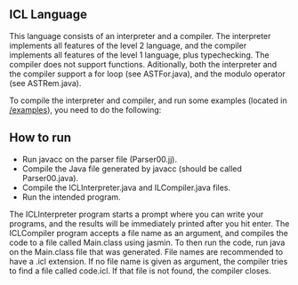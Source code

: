 ## ICL Language
This language consists of an interpreter and a compiler.
The interpreter implements all features of the level 2 language, and the compiler implements all features of the level 1 language, plus typechecking. The compiler does not support functions. Aditionally, both the interpreter and the compiler support a for loop (see ASTFor.java), and the modulo operator (see ASTRem.java).

To compile the interpreter and compiler, and run some examples (located in [/examples](https://github.com/dg-Pereira/ICL/tree/main/examples)), you need to do the following:

## How to run
 - Run javacc on the parser file (Parser00.jj). 
 - Compile the Java file generated by javacc (should be called Parser00.java).
 - Compile the ICLInterpreter.java and ILCompiler.java files.
 - Run the intended program.

The ICLInterpreter program starts a prompt where you can write your programs, and the results will be immediately printed after you hit enter.
The ICLCompiler program accepts a file name as an argument, and compiles the code to a file called Main.class using jasmin. To then run the code, run java on the Main.class file that was generated. File names are recommended to have a .icl extension. If no file name is given as argument, the compiler tries to find a file called code.icl. If that file is not found, the compiler closes.
